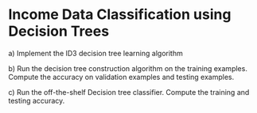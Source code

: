 # Income Data Classification using Decision Trees

a) Implement the ID3 decision tree learning algorithm

b) Run the decision tree construction algorithm on the training examples. Compute the accuracy on validation examples and testing examples.

c) Run the off-the-shelf Decision tree classifier. Compute the training and testing accuracy.